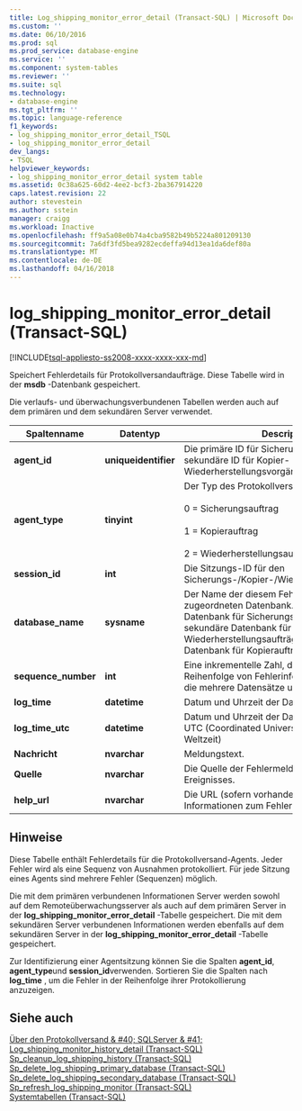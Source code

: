 ```yaml
---
title: Log_shipping_monitor_error_detail (Transact-SQL) | Microsoft Docs
ms.custom: ''
ms.date: 06/10/2016
ms.prod: sql
ms.prod_service: database-engine
ms.service: ''
ms.component: system-tables
ms.reviewer: ''
ms.suite: sql
ms.technology:
- database-engine
ms.tgt_pltfrm: ''
ms.topic: language-reference
f1_keywords:
- log_shipping_monitor_error_detail_TSQL
- log_shipping_monitor_error_detail
dev_langs:
- TSQL
helpviewer_keywords:
- log_shipping_monitor_error_detail system table
ms.assetid: 0c38a625-60d2-4ee2-bcf3-2ba367914220
caps.latest.revision: 22
author: stevestein
ms.author: sstein
manager: craigg
ms.workload: Inactive
ms.openlocfilehash: ff9a5a08e0b74a4cba9582b49b5224a801209130
ms.sourcegitcommit: 7a6df3fd5bea9282ecdeffa94d13ea1da6def80a
ms.translationtype: MT
ms.contentlocale: de-DE
ms.lasthandoff: 04/16/2018
---
```

# <a name="logshippingmonitorerrordetail-transact-sql"></a>log_shipping_monitor_error_detail (Transact-SQL)
[!INCLUDE[tsql-appliesto-ss2008-xxxx-xxxx-xxx-md](../../includes/tsql-appliesto-ss2008-xxxx-xxxx-xxx-md.md)]

  Speichert Fehlerdetails für Protokollversandaufträge. Diese Tabelle wird in der **msdb** -Datenbank gespeichert.  
  
 Die verlaufs- und überwachungsverbundenen Tabellen werden auch auf dem primären und dem sekundären Server verwendet.  
  
|Spaltenname|Datentyp|Description|  
|-----------------|---------------|-----------------|  
|**agent_id**|**uniqueidentifier**|Die primäre ID für Sicherungsvorgänge oder die sekundäre ID für Kopier- oder Wiederherstellungsvorgänge.|  
|**agent_type**|**tinyint**|Der Typ des Protokollversandauftrags.<br /><br /> 0 = Sicherungsauftrag<br /><br /> 1 = Kopierauftrag<br /><br /> 2 = Wiederherstellungsauftrag|  
|**session_id**|**int**|Die Sitzungs-ID für den Sicherungs-/Kopier-/Wiederherstellungsauftrag|  
|**database_name**|**sysname**|Der Name der diesem Fehlerdatensatz zugeordneten Datenbank. Die primäre Datenbank für Sicherungsaufträge, die sekundäre Datenbank für Wiederherstellungsaufträge oder eine leere Datenbank für Kopieraufträge.|  
|**sequence_number**|**int**|Eine inkrementelle Zahl, die auf die richtige Reihenfolge von Fehlerinformationen hinweist, die mehrere Datensätze umfassen.|  
|**log_time**|**datetime**|Datum und Uhrzeit der Datensatzerstellung|  
|**log_time_utc**|**datetime**|Datum und Uhrzeit der Datensatzerstellung in UTC (Coordinated Universal Time, Koordinierte Weltzeit)|  
|**Nachricht**|**nvarchar**|Meldungstext.|  
|**Quelle**|**nvarchar**|Die Quelle der Fehlermeldung oder des Ereignisses.|  
|**help_url**|**nvarchar**|Die URL (sofern vorhanden), unter der weitere Informationen zum Fehler zur Verfügung stehen.|  
  
## <a name="remarks"></a>Hinweise  
 Diese Tabelle enthält Fehlerdetails für die Protokollversand-Agents. Jeder Fehler wird als eine Sequenz von Ausnahmen protokolliert. Für jede Sitzung eines Agents sind mehrere Fehler (Sequenzen) möglich.  
  
 Die mit dem primären verbundenen Informationen Server werden sowohl auf dem Remoteüberwachungsserver als auch auf dem primären Server in der **log_shipping_monitor_error_detail** -Tabelle gespeichert. Die mit dem sekundären Server verbundenen Informationen werden ebenfalls auf dem sekundären Server in der **log_shipping_monitor_error_detail** -Tabelle gespeichert.  
  
 Zur Identifizierung einer Agentsitzung können Sie die Spalten **agent_id**, **agent_type**und **session_id**verwenden. Sortieren Sie die Spalten nach **log_time** , um die Fehler in der Reihenfolge ihrer Protokollierung anzuzeigen.  
  
## <a name="see-also"></a>Siehe auch  
 [Über den Protokollversand & #40; SQLServer & #41;](../../database-engine/log-shipping/about-log-shipping-sql-server.md)   
 [Log_shipping_monitor_history_detail &#40;Transact-SQL&#41;](../../relational-databases/system-tables/log-shipping-monitor-history-detail-transact-sql.md)   
 [Sp_cleanup_log_shipping_history &#40;Transact-SQL&#41;](../../relational-databases/system-stored-procedures/sp-cleanup-log-shipping-history-transact-sql.md)   
 [Sp_delete_log_shipping_primary_database &#40;Transact-SQL&#41;](../../relational-databases/system-stored-procedures/sp-delete-log-shipping-primary-database-transact-sql.md)   
 [Sp_delete_log_shipping_secondary_database &#40;Transact-SQL&#41;](../../relational-databases/system-stored-procedures/sp-delete-log-shipping-secondary-database-transact-sql.md)   
 [Sp_refresh_log_shipping_monitor &#40;Transact-SQL&#41;](../../relational-databases/system-stored-procedures/sp-refresh-log-shipping-monitor-transact-sql.md)   
 [Systemtabellen &#40;Transact-SQL&#41;](../../relational-databases/system-tables/system-tables-transact-sql.md)  
  
  
